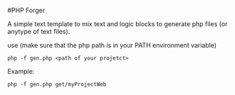 #PHP Forger

A simple text template to mix text and logic blocks to generate php files (or anytype of text files).

use (make sure that the php path is in your PATH environment variable)

```shell
php -f gen.php <path of your projetct>
```

Example:
  ```shell
  php -f gen.php get/myProjectWeb
```
